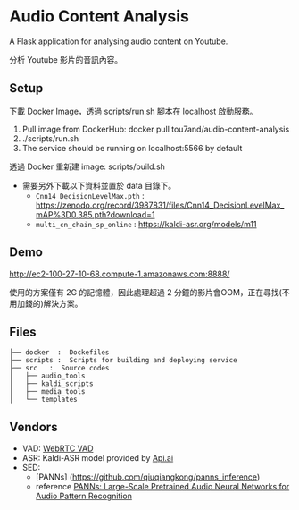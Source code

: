 # Audio Content Analysis
A Flask application for analysing audio content on Youtube.

分析 Youtube 影片的音訊內容。

## Setup
下載 Docker Image，透過 scripts/run.sh 腳本在 localhost 啟動服務。
1. Pull image from DockerHub: docker pull tou7and/audio-content-analysis
2. ./scripts/run.sh
3. The service should be running on localhost:5566 by default

透過 Docker 重新建 image: scripts/build.sh
- 需要另外下載以下資料並置於 data 目錄下。
  - `Cnn14_DecisionLevelMax.pth` : <https://zenodo.org/record/3987831/files/Cnn14_DecisionLevelMax_mAP%3D0.385.pth?download=1>
  - `multi_cn_chain_sp_online` : <https://kaldi-asr.org/models/m11>

## Demo
<http://ec2-100-27-10-68.compute-1.amazonaws.com:8888/>

使用的方案僅有 2G 的記憶體，因此處理超過 2 分鐘的影片會OOM，正在尋找(不用加錢的)解決方案。

## Files
```
├── docker  :  Dockefiles
├── scripts :  Scripts for building and deploying service
├── src   :  Source codes
│   ├── audio_tools
│   ├── kaldi_scripts
│   ├── media_tools
│   └── templates
```

## Vendors
- VAD: [WebRTC VAD](https://github.com/wiseman/py-webrtcvad)
- ASR: Kaldi-ASR model provided by [Api.ai](https://github.com/dialogflow/api-ai-english-asr-model)
- SED: 
  - [PANNs] (https://github.com/qiuqiangkong/panns_inference) 
  - reference [PANNs: Large-Scale Pretrained Audio Neural Networks for Audio Pattern Recognition](https://arxiv.org/abs/1912.10211)
